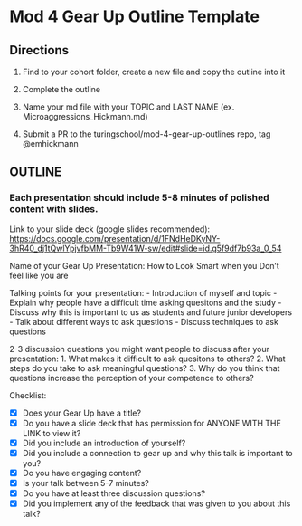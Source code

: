 # Mod 4 Gear Up Outline Template



## Directions
  
  1) Find to your cohort folder, create a new file and copy the outline into it

  2) Complete the outline 

  3) Name your md file with your TOPIC and LAST NAME (ex.   Microaggressions_Hickmann.md)

  4)  Submit a PR to the turingschool/mod-4-gear-up-outlines repo, tag @emhickmann

## OUTLINE

### Each presentation should include 5-8 minutes of polished content with slides. 
  
  Link to your slide deck (google slides recommended): https://docs.google.com/presentation/d/1FNdHeDKyNY-3hR40_dj1tQwlYpjvfbMM-Tb9W41W-sw/edit#slide=id.g5f9df7b93a_0_54
  
  Name of your Gear Up Presentation: How to Look Smart when you Don’t feel like you are
  
  Talking points for your presentation:
    - Introduction of myself and topic
    - Explain why people have a difficult time asking quesitons and the study
    - Discuss why this is important to us as students and future junior developers
    - Talk about different ways to ask questions
    - Discuss techniques to ask questions

  
  2-3 discussion questions you might want people to discuss after your presentation:
    1. What makes it difficult to ask quesitons to others?
    2. What steps do you take to ask meaningful questions?
    3. Why do you think that questions increase the perception of your competence to others?
    
Checklist: 

- [x] Does your Gear Up have a title?
- [x] Do you have a slide deck that has permission for ANYONE WITH THE LINK to view it?
- [x] Did you include an introduction of yourself?
- [x] Did you include a connection to gear up and why this talk is important to you?
- [x] Do you have engaging content?
- [x] Is your talk between 5-7 minutes?
- [x] Do you have at least three discussion questions?
- [x] Did you implement any of the feedback that was given to you about this talk?
